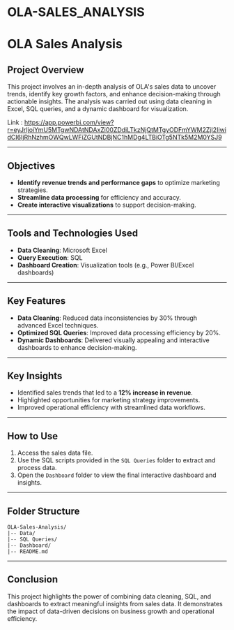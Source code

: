 # OLA-SALES_ANALYSIS

# OLA Sales Analysis

## Project Overview

This project involves an in-depth analysis of OLA's sales data to uncover trends, identify key growth factors, and enhance decision-making through actionable insights. The analysis was carried out using data cleaning in Excel, SQL queries, and a dynamic dashboard for visualization.

Link : https://app.powerbi.com/view?r=eyJrIjoiYmU5MTgwNDAtNDAxZi00ZDdiLTkzNjQtMTgyODFmYWM2ZjI2IiwidCI6IjRhNzhmOWQwLWFiZGUtNDBjNC1hMDg4LTBiOTg5NTk5M2M0YSJ9

---

## Objectives

- **Identify revenue trends and performance gaps** to optimize marketing strategies.
- **Streamline data processing** for efficiency and accuracy.
- **Create interactive visualizations** to support decision-making.

---

## Tools and Technologies Used

- **Data Cleaning**: Microsoft Excel
- **Query Execution**: SQL
- **Dashboard Creation**: Visualization tools (e.g., Power BI/Excel dashboards)

---

## Key Features

- **Data Cleaning**: Reduced data inconsistencies by 30% through advanced Excel techniques.
- **Optimized SQL Queries**: Improved data processing efficiency by 20%.
- **Dynamic Dashboards**: Delivered visually appealing and interactive dashboards to enhance decision-making.

---

## Key Insights

- Identified sales trends that led to a **12% increase in revenue**.
- Highlighted opportunities for marketing strategy improvements.
- Improved operational efficiency with streamlined data workflows.

---

## How to Use

1. Access the sales data file.
2. Use the SQL scripts provided in the `SQL Queries` folder to extract and process data.
3. Open the `Dashboard` folder to view the final interactive dashboard and insights.

---

## Folder Structure

```
OLA-Sales-Analysis/
|-- Data/
|-- SQL Queries/
|-- Dashboard/
|-- README.md
```

---

## Conclusion

This project highlights the power of combining data cleaning, SQL, and dashboards to extract meaningful insights from sales data. It demonstrates the impact of data-driven decisions on business growth and operational efficiency.

